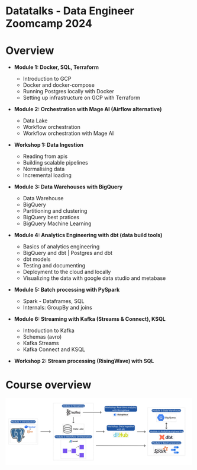 # Datatalks - Data Engineer Zoomcamp 2024

# Overview
- **Module 1: Docker, SQL, Terraform**
  - Introduction to GCP
  - Docker and docker-compose
  - Running Postgres locally with Docker
  - Setting up infrastructure on GCP with Terraform

- **Module 2: Orchestration with Mage AI (Airflow alternative)**
  - Data Lake
  - Workflow orchestration
  - Workflow orchestration with Mage AI

- **Workshop 1: Data Ingestion**
  - Reading from apis
  - Building scalable pipelines
  - Normalising data
  - Incremental loading 

- **Module 3: Data Warehouses with BigQuery**
  - Data Warehouse
  - BigQuery
  - Partitioning and clustering
  - BigQuery best pratices
  - BigQuery Machine Learning
  
- **Module 4: Analytics Engineering with dbt (data build tools)**
  - Basics of analytics engineering
  - BigQuery and dbt | Postgres and dbt
  - dbt models
  - Testing and documenting
  - Deployment to the cloud and locally
  - Visualizing the data with google data studio and metabase

- **Module 5: Batch processing with PySpark**
  - Spark - Dataframes, SQL
  - Internals: GroupBy and joins

- **Module 6: Streaming with Kafka (Streams & Connect), KSQL**
  - Introduction to Kafka
  - Schemas (avro)
  - Kafka Streams
  - Kafka Connect and KSQL

- **Workshop 2: Stream processing (RisingWave) with SQL**

# Course overview
![image](https://github.com/DataTalksClub/data-engineering-zoomcamp/blob/main/images/architecture/arch_v3_workshops.jpg)
